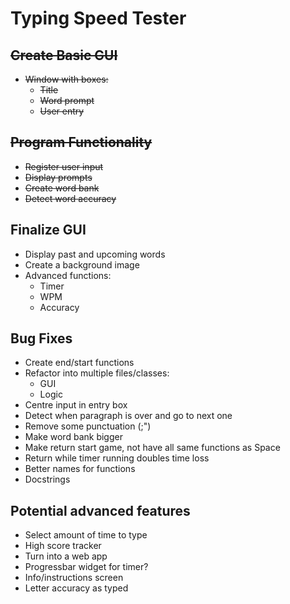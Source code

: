# Typing Speed Tester

## ~~Create Basic GUI~~

-   ~~Window with boxes:~~
    -   ~~Title~~
    -   ~~Word prompt~~
    -   ~~User entry~~

## ~~Program Functionality~~

-   ~~Register user input~~
-   ~~Display prompts~~
-   ~~Create word bank~~
-   ~~Detect word accuracy~~

## Finalize GUI

-   Display past and upcoming words
-   Create a background image
-   Advanced functions:
    -   Timer
    -   WPM
    -   Accuracy

## Bug Fixes

-   Create end/start functions
-   Refactor into multiple files/classes:
    -   GUI
    -   Logic
-   Centre input in entry box
-   Detect when paragraph is over and go to next one
-   Remove some punctuation (;")
-   Make word bank bigger
-   Make return start game, not have all same functions as Space
-   Return while timer running doubles time loss
-   Better names for functions
-   Docstrings

## Potential advanced features

-   Select amount of time to type
-   High score tracker
-   Turn into a web app
-   Progressbar widget for timer?
-   Info/instructions screen
-   Letter accuracy as typed
